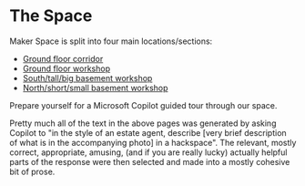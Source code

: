 # The Space

Maker Space is split into four main locations/sections:

- [Ground floor corridor](./ground_floor_corridor.md)
- [Ground floor workshop](./ground_floor_workshop.md)
- [South/tall/big basement workshop](./south_basement_workshop.md)
- [North/short/small basement workshop](./north_basement_workshop.md)

Prepare yourself for a Microsoft Copilot guided tour through our space.

Pretty much all of the text in the above pages was generated by asking Copilot to "in the style of an estate agent, describe [very brief description of what is in the accompanying photo] in a hackspace".
The relevant, mostly correct, appropriate, amusing, (and if you are really lucky) actually helpful parts of the response were then selected and made into a mostly cohesive bit of prose.
